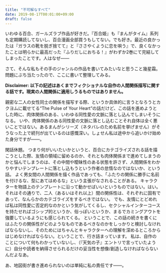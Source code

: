 ```yaml
---
title: "不可解なすべて"
date: 2019-08-17T00:01:00+09:00
draft: false
---
```


いわゆる百合、ガールズラブ作品が好きだ。『百合姫』も『まんがタイム』系列も定期購読してないし、百合漫画全部買うもしてない。でも好き。最近の良かったは『ガラスの靴を脱ぎ捨てて』と『ささやくように恋を唄う』で、良くなかったことは明らかに最高だった『ふりだしにおちる！』がわずか2巻にて完結してしまったことです。人はなぜ――

さて、そんな私もその手のジャンルの作品を書いてみたいなと思うこと幾星霜。問題にぶち当たったので、ここに書いて整理してみる。

__Disclaimer: 以下の記述はあくまでフィクショナルな自作の人間関係描写に関する話です。現実の人間関係に適用しうるものではありません。__

親密な二人の女性同士の関係を描写する際、というか具体的に言うとなろうとカクヨムに載せてる“The Pulse of Your Heart”の話だけど、この話を進めようとした時に、肉体関係のある、いわゆる同性愛の文脈に落とし込んでしまいそうになる。
いや、肉体関係のある同性愛の文脈に落とし込むことそれ自体は全く悪いことではない。あるまんがシリーズ（ネタバレのため名前を挙げません）がそうなった上で続刊が出ているのは感慨深い。しょせん私は途中から追いかけ始めた身分ですが――。

閑話休題。
つまり何がいいたいかというと、百合にカテゴライズされる話を描こうとした際、友情の領域に留めるのか、それとも肉体関係まで進めてしまうのかと悩んでしまうのは、その中間や曖昧性のある状態を許さず、人間関係をわかりやすいテンプレートに落とし込もうという作者の怠惰なのではないか、という話。
よく男女間の人間関係を描く作品であっても、「ふたりの関係に勝手に名前を付けるな、型にあてはめるな」という主張がなされることがある。
キャラクターを物語上のテンプレートに沿って動かせばいいというものではない。はい。
それはその通りで、二人（あるいはそれ以上）間の関係性は、それぞれに固有であって、なんらかのカテゴライズをするべきではない。
でも、友情にとどめれば私は同性愛に否定的なのかという気がしてくるし、セクシャルインターコースを持たせればゴシップ的というか、俗っぽいというか、まるでカミングアウトを強要しているようにも感じられてくる。
ということで、この話の続きを書くにはふたりの関係性がどのようなものであるべきなのかをしっかりと検討しなければならないし、そのためにはちゃんとキャラクターへの理解を深めるところからはじめなければならない。ということで、行き詰まっています。
私は、自作のことについて何もわかっていないし、（『天気の子』エントリで言っていたように）自分や読者を納得させられるだけの妥当性を想像/創造しなければならないんだよなあ。

あ、地図街が書き進められないのは単純に私の責任です――。